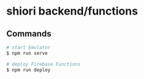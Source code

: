 # shiori backend/functions

## Commands

```sh
# start Emulator
$ npm run serve

# deploy Firebase Functions
$ npm run deploy
```
